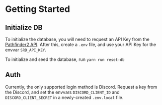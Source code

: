 # Getting Started

## Initialize DB
To initialize the database, you will need to request an API Key from the [Pathfinder2 API](https://api.pathfinder2.fr). After this, create a `.env` file, and use your API Key for the envvar `SRD_API_KEY`.

To initialize and seed the database, run `yarn run reset-db`

## Auth
Currently, the only supported login method is Discord. Request a key from the Discord, and set the envvars `DISCORD_CLIENT_ID` and `DISCORD_CLIENT_SECRET` in a newly-created `.env.local` file.
